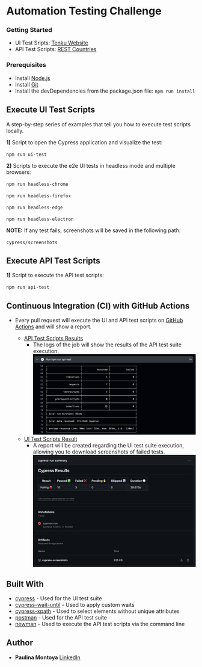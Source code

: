 # Automation Testing Challenge

### Getting Started

- UI Test Sripts: [Tenku Website](https://microsegurosfrontsandbox.z19.web.core.windows.net)
- API Test Scripts: [REST Countries](https://restcountries.com/)

### Prerequisites

- Install [Node.js](https://nodejs.org/en/download/current/)
- Install [Git](https://git-scm.com/downloads)
- Install the devDependencies from the package.json file:
   `npm run install`

## Execute UI Test Scripts

A step-by-step series of examples that tell you how to execute test scripts locally.

**1)** Script to open the Cypress application and visualize the test:

   `npm run ui-test`

**2)** Scripts to execute the e2e UI tests in headless mode and multiple browsers:

   `npm run headless-chrome`

   `npm run headless-firefox`

   `npm run headless-edge`

   `npm run headless-electron`

**NOTE:** If any test fails, screenshots will be saved in the following path:

   `cypress/screenshots`

## Execute API Test Scripts

**1)** Script to execute the API test scripts:

   `npm run api-test`
 
## Continuous Integration (CI) with GitHub Actions

- Every pull request will execute the UI and API test scripts on [GitHub Actions](https://github.com/PaulinaMontoya/Kiosko_Automation_Testing_Challenge/actions) and will show a report.

   - [API Test Scripts Results](https://github.com/PaulinaMontoya/Kiosko_Automation_Testing_Challenge/actions/workflows/ci_api.yml)
      - The logs of the job will show the results of the API test suite execution.
      ![ci-postman-results](postman-results.png)
   - [UI Test Scripts Result](https://github.com/PaulinaMontoya/Kiosko_Automation_Testing_Challenge/actions/workflows/ci_ui.yml)
      - A report will be created regarding the UI test suite execution, allowing you to download screenshots of failed tests.
      ![ci-cypress-results](cypress-results.png)


## Built With

  - [cypress](https://www.npmjs.com/package/cypress) - Used
    for the UI test suite
  - [cypress-wait-until](https://www.npmjs.com/package/cypress-wait-until) - Used to apply custom waits
  - [cypress-xpath](https://www.npmjs.com/package/cypress-xpath) - Used to select elements without unique attributes
  - [postman](https://www.postman.com/) - Used for the API test suite
  - [newman](https://www.npmjs.com/package/newman) - Used to execute the API test scripts via the command line


## Author

  - **Paulina Montoya**
    [LinkedIn](https://www.linkedin.com/in/paulinamontoya/)
    
